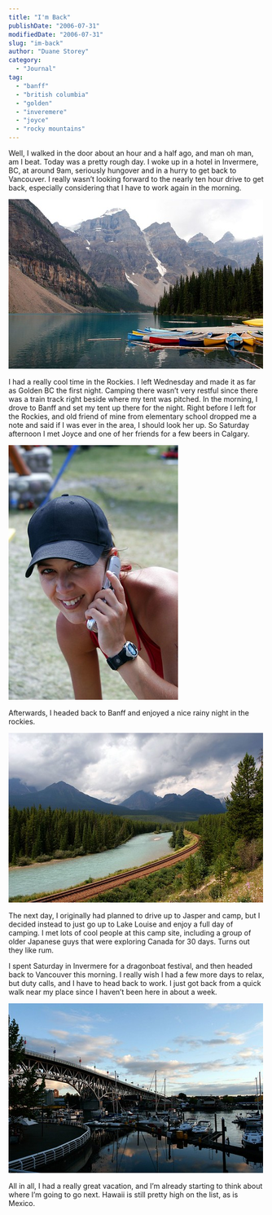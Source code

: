 ```yaml
---
title: "I'm Back"
publishDate: "2006-07-31"
modifiedDate: "2006-07-31"
slug: "im-back"
author: "Duane Storey"
category:
  - "Journal"
tag:
  - "banff"
  - "british columbia"
  - "golden"
  - "inveremere"
  - "joyce"
  - "rocky mountains"
---
```


Well, I walked in the door about an hour and a half ago, and man oh man, am I beat. Today was a pretty rough day. I woke up in a hotel in Invermere, BC, at around 9am, seriously hungover and in a hurry to get back to Vancouver. I really wasn’t looking forward to the nearly ten hour drive to get back, especially considering that I have to work again in the morning.

[![MorraineLake](_images/im-back-1.jpg)](http://www.flickr.com/photos/duanestorey/202442782/)

I had a really cool time in the Rockies. I left Wednesday and made it as far as Golden BC the first night. Camping there wasn’t very restful since there was a train track right beside where my tent was pitched. In the morning, I drove to Banff and set my tent up there for the night. Right before I left for the Rockies, and old friend of mine from elementary school dropped me a note and said if I was ever in the area, I should look her up. So Saturday afternoon I met Joyce and one of her friends for a few beers in Calgary.

[![Joyce](_images/im-back-2.jpg)](http://www.flickr.com/photos/duanestorey/202442637/)

Afterwards, I headed back to Banff and enjoyed a nice rainy night in the rockies.

[![CampingInRockies 039](_images/im-back-3.jpg)](http://www.flickr.com/photos/duanestorey/202442535/)

The next day, I originally had planned to drive up to Jasper and camp, but I decided instead to just go up to Lake Louise and enjoy a full day of camping. I met lots of cool people at this camp site, including a group of older Japanese guys that were exploring Canada for 30 days. Turns out they like rum.

I spent Saturday in Invermere for a dragonboat festival, and then headed back to Vancouver this morning. I really wish I had a few more days to relax, but duty calls, and I have to head back to work. I just got back from a quick walk near my place since I haven’t been here in about a week.

[![HomeSweetHome](_images/im-back-4.jpg)](http://www.flickr.com/photos/duanestorey/202467155/)

All in all, I had a really great vacation, and I’m already starting to think about where I’m going to go next. Hawaii is still pretty high on the list, as is Mexico.